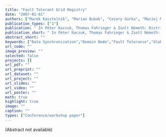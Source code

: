 ```yaml
---
title: "Fault Tolerant Grid Registry"
date: "2007-01-01"
authors: ["Marek Kasztelnik", "Marian Bubak", "Cezary Gorka", "Maciej Malawski", "Tomasz Gubała"]
publication_types: ["1"]
publication: " In Péter Kacsuk, Thomas Fahringer & Zsolt Németh: Distributed and Parallel Systems. 1  135--144. Boston, MA: Springer US https://doi.org/10.1007/978-0-387-69858-8_14. ISBN: 978-0-387-69858-8"
publication_short: " In Péter Kacsuk, Thomas Fahringer & Zsolt Németh: Distributed and Parallel Systems. 1  135--144. Boston, MA: Springer US https://doi.org/10.1007/978-0-387-69858-8_14. ISBN: 978-0-387-69858-8"
abstract_short: ""
keywords: ["Data Synchronization","Domain Node","Fault Tolerance","Globus Toolkit","Grid Service"]
url_code: ""
image_preview: ""
selected: false
projects: []
url_pdf: ""
url_preprint: ""
url_dataset: ""
url_project: ""
url_slides: ""
url_video: ""
url_poster: ""
math: true
highlight: true
image: ""
caption: ""
types: ["Conference/workshop paper"]
---
```

(Abstract not available)
